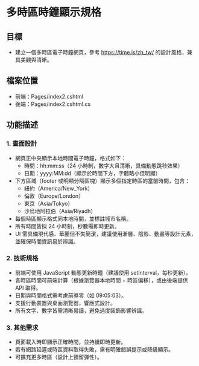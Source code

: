 # 多時區時鐘顯示規格

## 目標
- 建立一個多時區電子時鐘網頁，參考 https://time.is/zh_tw/ 的設計風格，兼具美觀與清晰。

## 檔案位置
- 前端：Pages/index2.cshtml
- 後端：Pages/index2.cshtml.cs

## 功能描述

### 1. 畫面設計
- 網頁正中央顯示本地時間電子時鐘，格式如下：
	- 時間：hh:mm:ss（24 小時制，數字大且清晰，具備動態跳秒效果）
	- 日期：yyyy:MM:dd（顯示於時間下方，字體略小但明顯）
- 下方區域（footer 或明顯分隔區塊）顯示多個指定時區的當前時間，包含：
	- 紐約（America/New_York）
	- 倫敦（Europe/London）
	- 東京（Asia/Tokyo）
	- 沙烏地阿拉伯（Asia/Riyadh）
- 每個時區顯示格式同本地時間，並標註城市名稱。
- 所有時間皆採 24 小時制，秒數需即時更新。
- UI 需具備現代感、華麗但不失簡潔，建議使用漸層、陰影、動畫等設計元素，並確保時間資訊易於辨識。

### 2. 技術規格
- 前端可使用 JavaScript 動態更新時鐘（建議使用 setInterval，每秒更新）。
- 各時區時間可前端計算（根據瀏覽器本地時間 + 時區偏移），或由後端提供 API 取得。
- 日期與時間格式需考慮前導零（如 09:05:03）。
- 支援行動裝置與桌面瀏覽器，響應式設計。
- 所有文字、數字皆需清晰易讀，避免過度裝飾影響辨識。

### 3. 其他需求
- 頁面載入時即顯示正確時間，並持續即時更新。
- 若有網路延遲或時區資料取得失敗，需有明確錯誤提示或降級顯示。
- 可擴充更多時區（設計上預留彈性）。
